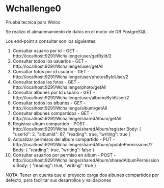 # Wchallenge0
 Prueba tecnica para Wolox
 
 Se realizo el almacenamiento de datos en el motor de DB PostgreSQL.
 
 Los end-point a consultar son los siguientes:
 1. Consultar usuario por id - GET - http://localhost:9291/Wchallenge/user/getById/2
 2. Consultar todos los usuarios - GET - http://localhost:9291/Wchallenge/user/getAll
 3. Consultar fotos por id usuario - GET - http://localhost:9291/Wchallenge/user/photosByIdUser/2
 4. Consultar todas las fotos - GET - http://localhost:9291/Wchallenge/photo/getAll
 5. Consultar albunes por Id usuario - GET - http://localhost:9291/Wchallenge/user/albumsByIdUser/2
 6. Consultar todos los albunes - GET - http://localhost:9291/Wchallenge/album/getAll
 7. Consultar albunes compartidos - GET - http://localhost:9291/Wchallenge/sharedAlbum/getAll
 8. Registrar album compartido - POST - http://localhost:9291/Wchallenge/sharedAlbum/register
     Body:
        {
          "userId": 2,
          "albumId": 87,
          "reading": true,
          "writing": true
        }
 9. Actualizar permisos del album compartido - PUT - http://localhost:9291/Wchallenge/sharedAlbum/updatePermissions/2
     Body:
      {
         "reading": true,
        "writing": false
      }
 10. Consultar usuarios por permiso en album - POST - http://localhost:9291/Wchallenge/sharedAlbum/sharedAlbumPermissions
     Body:
          {
             "reading": true,
             "writing": true
          }
          
          
 
 
 NOTA: Tener en cuenta que el proyecto carga dos albunes compartidos por defecto, para facilitar sus desarrollos y validaciones
 

